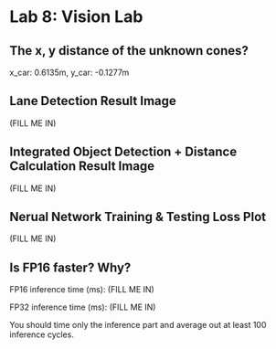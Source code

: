 # Lab 8: Vision Lab

## The x, y distance of the unknown cones?
x_car: 0.6135m, y_car: -0.1277m

## Lane Detection Result Image
(FILL ME IN)

## Integrated Object Detection + Distance Calculation Result Image
(FILL ME IN)

## Nerual Network Training & Testing Loss Plot
(FILL ME IN)

## Is FP16 faster? Why?
FP16 inference time (ms): (FILL ME IN)

FP32 inference time (ms): (FILL ME IN)

You should time only the inference part and average out at least 100 inference cycles.
